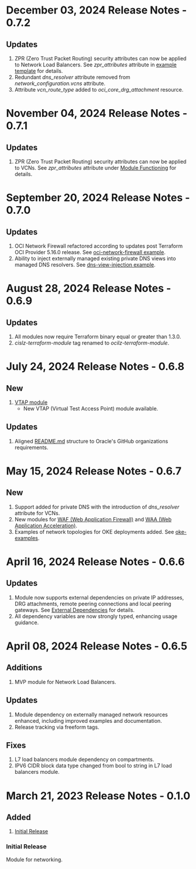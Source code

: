 # December 03, 2024 Release Notes - 0.7.2

## Updates
1. ZPR (Zero Trust Packet Routing) security attributes can now be applied to Network Load Balancers. See *zpr_attributes* attribute in [example template](./modules/nlb/examples/vision/input.auto.tfvars.template) for details.
2. Redundant *dns_resolver* attribute removed from *network_configuration.vcns* attribute.
3. Attribute *vcn_route_type* added to *oci_core_drg_attachment* resource.


# November 04, 2024 Release Notes - 0.7.1

## Updates
1. ZPR (Zero Trust Packet Routing) security attributes can now be applied to VCNs. See *zpr_attributes* attribute under [Module Functioning](./README.md#functioning) for details.

# September 20, 2024 Release Notes - 0.7.0

## Updates
1. OCI Network Firewall refactored according to updates post Terraform OCI Provider 5.16.0 release. See [oci-network-firewall example](./examples/oci-network-firewall/).
2. Ability to inject externally managed existing private DNS views into managed DNS resolvers. See [dns-view-injection example](./examples/dns-view-injection/).

# August 28, 2024 Release Notes - 0.6.9

## Updates
1. All modules now require Terraform binary equal or greater than 1.3.0.
2. *cislz-terraform-module* tag renamed to *ocilz-terraform-module*.


# July 24, 2024 Release Notes - 0.6.8

## New
1. [VTAP module](./modules/vtap/)
    - New VTAP (Virtual Test Access Point) module available.
## Updates
1. Aligned [README.md](./README.md) structure to Oracle's GitHub organizations requirements.


# May 15, 2024 Release Notes - 0.6.7

## New
1. Support added for private DNS with the introduction of *dns_resolver* attribute for VCNs.
2. New modules for [WAF (Web Application Firewall)](./modules/waf/) and [WAA (Web Application Acceleration)](./modules/waa/).
2. Examples of network topologies for OKE deployments added. See [oke-examples](./examples/oke-examples/).


# April 16, 2024 Release Notes - 0.6.6

## Updates
1. Module now supports external dependencies on private IP addresses, DRG attachments, remote peering connections and local peering gateways. See [External Dependencies](./README.md#ext-dep) for details.
2. All dependency variables are now strongly typed, enhancing usage guidance.


# April 08, 2024 Release Notes - 0.6.5
## Additions
1. MVP module for Network Load Balancers.

## Updates
1. Module dependency on externally managed network resources enhanced, including improved examples and documentation.
2. Release tracking via freeform tags.

## Fixes
1. L7 load balancers module dependency on compartments.
2. IPV6 CIDR block data type changed from bool to string in L7 load balancers module.


# March 21, 2023 Release Notes - 0.1.0
## Added
1. [Initial Release](#0-1-0-initial)
### <a name="0-1-0-initial">Initial Release</a>
Module for networking.